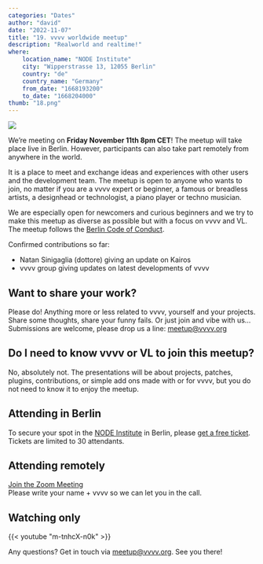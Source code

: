 ```yaml
---
categories: "Dates"
author: "david"
date: "2022-11-07"
title: "19. vvvv worldwide meetup"
description: "Realworld and realtime!"
where: 
    location_name: "NODE Institute"
    city: "Wipperstrasse 13, 12055 Berlin"
    country: "de"
    country_name: "Germany"
    from_date: "1668193200"
    to_date: "1668204000"
thumb: "18.png"
---
```


![](18.png) 

We’re meeting on **Friday November 11th 8pm CET**! The meetup will take place live in Berlin. However, participants can also take part remotely from anywhere in the world.

It is a place to meet and exchange ideas and experiences with other users and the development team.  The meetup is open to anyone who wants to join, no matter if you are a vvvv expert or beginner, a famous or breadless artists, a designhead or technologist, a piano player or techno musician.

We are especially open for newcomers and curious beginners and we try to make this meetup as diverse as possible but with a focus on vvvv and VL.  The meetup follows the [Berlin Code of Conduct](https://berlincodeofconduct.org). 

Confirmed contributions so far:
- Natan Sinigaglia (dottore) giving an update on Kairos
- vvvv group giving updates on latest developments of vvvv

##  Want to share your work?
Please do! Anything more or less related to vvvv, yourself and your projects. Share some thoughts, share your funny fails. Or just join and vibe with us… Submissions are welcome, please drop us a line: meetup@vvvv.org

## Do I need to know vvvv or VL to join this meetup?

No, absolutely not. The presentations will be about projects, patches, plugins, contributions, or simple add ons made with or for vvvv, but you do not need to know it to enjoy the meetup.

## Attending in Berlin

To secure your spot in the [NODE Institute](https://thenodeinstitute.org) in Berlin, please [get a free ticket](https://thenodeinstitute.org/event/19-worldwide-vvvv-meetup/). Tickets are limited to 30 attendants.


## Attending remotely

[Join the Zoom Meeting](https://us02web.zoom.us/j/82681655082)  
Please write your name + vvvv so we can let you in the call.

## Watching only

{{< youtube "m-tnhcX-n0k" >}}

Any questions? Get in touch via meetup@vvvv.org. See you there!
